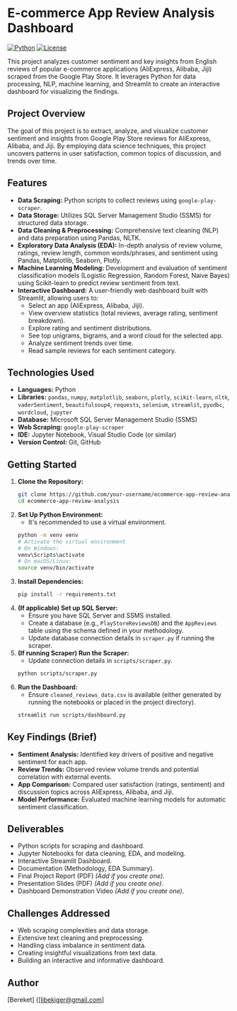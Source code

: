 # E-commerce App Review Analysis Dashboard

[![Python](https://img.shields.io/badge/Python-3.8%2B-blue)](https://www.python.org/downloads/)
[![License](https://img.shields.io/badge/License-MIT-green.svg)](https://opensource.org/licenses/MIT)

This project analyzes customer sentiment and key insights from English reviews of popular e-commerce applications (AliExpress, Alibaba, Jiji) scraped from the Google Play Store. It leverages Python for data processing, NLP, machine learning, and Streamlit to create an interactive dashboard for visualizing the findings.

## Project Overview

The goal of this project is to extract, analyze, and visualize customer sentiment and insights from Google Play Store reviews for AliExpress, Alibaba, and Jiji. By employing data science techniques, this project uncovers patterns in user satisfaction, common topics of discussion, and trends over time.

## Features

*   **Data Scraping:** Python scripts to collect reviews using `google-play-scraper`.
*   **Data Storage:** Utilizes SQL Server Management Studio (SSMS) for structured data storage.
*   **Data Cleaning & Preprocessing:** Comprehensive text cleaning (NLP) and data preparation using Pandas, NLTK.
*   **Exploratory Data Analysis (EDA):** In-depth analysis of review volume, ratings, review length, common words/phrases, and sentiment using Pandas, Matplotlib, Seaborn, Plotly.
*   **Machine Learning Modeling:** Development and evaluation of sentiment classification models (Logistic Regression, Random Forest, Naive Bayes) using Scikit-learn to predict review sentiment from text.
*   **Interactive Dashboard:** A user-friendly web dashboard built with Streamlit, allowing users to:
    *   Select an app (AliExpress, Alibaba, Jiji).
    *   View overview statistics (total reviews, average rating, sentiment breakdown).
    *   Explore rating and sentiment distributions.
    *   See top unigrams, bigrams, and a word cloud for the selected app.
    *   Analyze sentiment trends over time.
    *   Read sample reviews for each sentiment category.

## Technologies Used

*   **Languages:** Python
*   **Libraries:** `pandas`, `numpy`, `matplotlib`, `seaborn`, `plotly`, `scikit-learn`, `nltk`, `vaderSentiment`, `beautifulsoup4`, `requests`, `selenium`, `streamlit`, `pyodbc`, `wordcloud`, `jupyter`
*   **Database:** Microsoft SQL Server Management Studio (SSMS)
*   **Web Scraping:** `google-play-scraper`
*   **IDE:** Jupyter Notebook, Visual Studio Code (or similar)
*   **Version Control:** Git, GitHub

## Getting Started

1.  **Clone the Repository:**
    ```bash
    git clone https://github.com/your-username/ecommerce-app-review-analysis.git
    cd ecommerce-app-review-analysis
    ```
2.  **Set Up Python Environment:**
    *   It's recommended to use a virtual environment.
    ```bash
    python -m venv venv
    # Activate the virtual environment
    # On Windows:
    venv\Scripts\activate
    # On macOS/Linux:
    source venv/bin/activate
    ```
3.  **Install Dependencies:**
    ```bash
    pip install -r requirements.txt
    ```
4.  **(If applicable) Set up SQL Server:**
    *   Ensure you have SQL Server and SSMS installed.
    *   Create a database (e.g., `PlayStoreReviewsDB`) and the `AppReviews` table using the schema defined in your methodology.
    *   Update database connection details in `scraper.py` if running the scraper.
5.  **(If running Scraper) Run the Scraper:**
    *   Update connection details in `scripts/scraper.py`.
    ```bash
    python scripts/scraper.py
    ```
6.  **Run the Dashboard:**
    *   Ensure `cleaned_reviews_data.csv` is available (either generated by running the notebooks or placed in the project directory).
    ```bash
    streamlit run scripts/dashboard.py
    ```

## Key Findings (Brief)

*   **Sentiment Analysis:** Identified key drivers of positive and negative sentiment for each app.
*   **Review Trends:** Observed review volume trends and potential correlation with external events.
*   **App Comparison:** Compared user satisfaction (ratings, sentiment) and discussion topics across AliExpress, Alibaba, and Jiji.
*   **Model Performance:** Evaluated machine learning models for automatic sentiment classification.

## Deliverables

*   Python scripts for scraping and dashboard.
*   Jupyter Notebooks for data cleaning, EDA, and modeling.
*   Interactive Streamlit Dashboard.
*   Documentation (Methodology, EDA Summary).
*   Final Project Report (PDF) *(Add if you create one)*.
*   Presentation Slides (PDF) *(Add if you create one)*.
*   Dashboard Demonstration Video *(Add if you create one)*.

## Challenges Addressed

*   Web scraping complexities and data storage.
*   Extensive text cleaning and preprocessing.
*   Handling class imbalance in sentiment data.
*   Creating insightful visualizations from text data.
*   Building an interactive and informative dashboard.

## Author

[Bereket] ([libekiger@gmail.com] 



